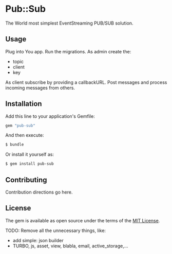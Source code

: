 # Pub::Sub
The World most simplest EventStreaming PUB/SUB solution.

## Usage
Plug into You app.
Run the migrations.
As admin create the:
- topic
- client
- key

As client subscribe by providing a callbackURL.
Post messages and process incoming messages from others.

## Installation
Add this line to your application's Gemfile:

```ruby
gem "pub-sub"
```

And then execute:
```bash
$ bundle
```

Or install it yourself as:
```bash
$ gem install pub-sub
```

## Contributing
Contribution directions go here.

## License
The gem is available as open source under the terms of the [MIT License](https://opensource.org/licenses/MIT).

TODO: Remove all the unnecessary things, like:
- add simple: json builder
- TURBO, js, asset, view, blabla, email, active_storage,...
